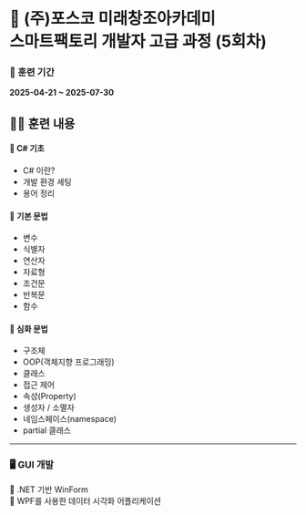 # 📘 (주)포스코 미래창조아카데미  <br> 스마트팩토리 개발자 고급 과정 (5회차)

### 📅 훈련 기간  
**2025-04-21 ~ 2025-07-30**

## 🧑‍💻 훈련 내용

#### 🔹 C# 기초
- C# 이란?
- 개발 환경 세팅
- 용어 정리

#### 🔹 기본 문법
- 변수
- 식별자
- 연산자
- 자료형
- 조건문
- 반복문
- 함수

#### 🔹 심화 문법
- 구조체
- OOP(객체지향 프로그래밍)
- 클래스
- 접근 제어
- 속성(Property)
- 생성자 / 소멸자
- 네임스페이스(namespace)
- partial 클래스
  
---

### 🖥 GUI 개발  

🔸 .NET 기반 WinForm  
🔸 WPF를 사용한 데이터 시각화 어플리케이션

